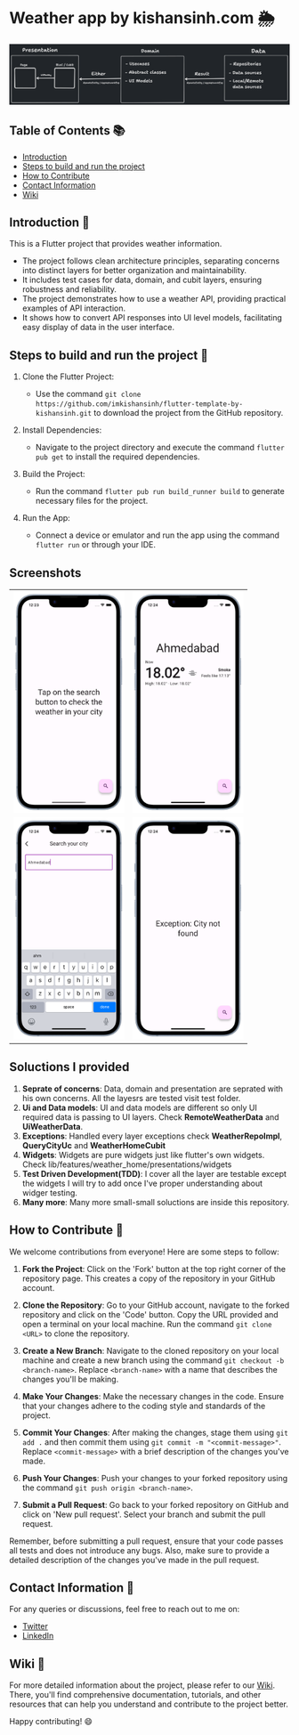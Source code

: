 # Weather app by kishansinh.com 🌦️

![Project structure](./repo_assets/image_01.png)

## Table of Contents 📚

- [Introduction](#introduction)
- [Steps to build and run the project](#steps-to-build-and-run-the-project)
- [How to Contribute](#how-to-contribute)
- [Contact Information](#contact-information)
- [Wiki](#wiki)

## Introduction 🎯

This is a Flutter project that provides weather information.

- The project follows clean architecture principles, separating concerns into distinct layers for better organization and maintainability.
- It includes test cases for data, domain, and cubit layers, ensuring robustness and reliability.
- The project demonstrates how to use a weather API, providing practical examples of API interaction.
- It shows how to convert API responses into UI level models, facilitating easy display of data in the user interface.

## Steps to build and run the project 🚀

1. Clone the Flutter Project:
   - Use the command `git clone https://github.com/imkishansinh/flutter-template-by-kishansinh.git` to download the project from the GitHub repository.

2. Install Dependencies:
   - Navigate to the project directory and execute the command `flutter pub get` to install the required dependencies.

3. Build the Project:
   - Run the command `flutter pub run build_runner build` to generate necessary files for the project.

4. Run the App:
   - Connect a device or emulator and run the app using the command `flutter run` or through your IDE.

## Screenshots

<table>
  <tr>
    <td><img src="./screenshots/home_page_blank_state.png" width="200"/></td>
    <td><img src="./screenshots/home_page.png" width="200"/></td>
  </tr>
  <tr>
    <td><img src="./screenshots/search_city.png" width="200"/></td>
    <td><img src="./screenshots/city_not_found.png" width="200"/></td>
  </tr>
</table>

## Soluctions I provided

1. **Seprate of concerns**: Data, domain and presentation are seprated with his own concerns. All the layesrs are tested visit test folder.
2. **Ui and Data models**: UI and data models are different so only UI required data is passing to UI layers. Check **RemoteWeatherData** and **UiWeatherData**.
3. **Exceptions**: Handled every layer exceptions check **WeatherRepoImpl**, **QueryCityUc** and **WeatherHomeCubit**
4. **Widgets**: Widgets are pure widgets just like flutter's own widgets. Check lib/features/weather_home/presentations/widgets
5. **Test Driven Development(TDD)**: I cover all the layer are testable except the widgets I will try to add once I've proper understanding about widger testing.
6. **Many more**: Many more small-small soluctions are inside this repository.

## How to Contribute 🤝

We welcome contributions from everyone! Here are some steps to follow:

1. **Fork the Project**: Click on the 'Fork' button at the top right corner of the repository page. This creates a copy of the repository in your GitHub account.

2. **Clone the Repository**: Go to your GitHub account, navigate to the forked repository and click on the 'Code' button. Copy the URL provided and open a terminal on your local machine. Run the command `git clone <URL>` to clone the repository.

3. **Create a New Branch**: Navigate to the cloned repository on your local machine and create a new branch using the command `git checkout -b <branch-name>`. Replace `<branch-name>` with a name that describes the changes you'll be making.

4. **Make Your Changes**: Make the necessary changes in the code. Ensure that your changes adhere to the coding style and standards of the project.

5. **Commit Your Changes**: After making the changes, stage them using `git add .` and then commit them using `git commit -m "<commit-message>"`. Replace `<commit-message>` with a brief description of the changes you've made.

6. **Push Your Changes**: Push your changes to your forked repository using the command `git push origin <branch-name>`.

7. **Submit a Pull Request**: Go back to your forked repository on GitHub and click on 'New pull request'. Select your branch and submit the pull request.

Remember, before submitting a pull request, ensure that your code passes all tests and does not introduce any bugs. Also, make sure to provide a detailed description of the changes you've made in the pull request.

## Contact Information 📧

For any queries or discussions, feel free to reach out to me on:

- [Twitter](https://x.com/imkishansinh)
- [LinkedIn](https://www.linkedin.com/in/kishansinhparmar/)

## Wiki 📖

For more detailed information about the project, please refer to our [Wiki](https://github.com/imkishansinh/flutter-template-by-kishansinh/wiki). There, you'll find comprehensive documentation, tutorials, and other resources that can help you understand and contribute to the project better.

Happy contributing! 😄

